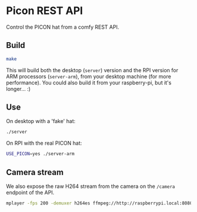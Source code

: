 # Picon REST API

Control the PICON hat from a comfy REST API.

## Build

```bash
make
```

This will build both the desktop (`server`) version and the RPI version for ARM processors (`server-arm`), from your desktop machine (for more performance). You could also build it from your raspberry-pi, but it's longer... :)

## Use

On desktop with a 'fake' hat:

```bash
./server
```

On RPI with the real PICON hat:

```bash
USE_PICON=yes ./server-arm
```

## Camera stream

We also expose the raw H264 stream from the camera on the `/camera` endpoint of the API.

```bash
mplayer -fps 200 -demuxer h264es ffmpeg://http://raspberrypi.local:8080/camera
```